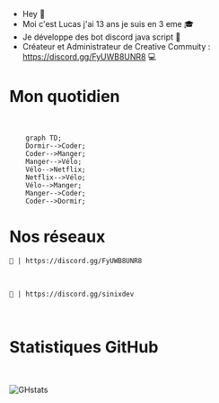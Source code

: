 - Hey 👋 
- Moi c'est Lucas j'ai 13 ans je suis en 3 eme 🎓
- Je développe des bot discord java script 🤖
- Créateur et Administrateur de Creative Commuity : https://discord.gg/FyUWB8UNR8 💻

<h1> Mon quotidien </h1>

<br>

```mermaid 
    graph TD;
    Dormir-->Coder;
    Coder-->Manger;
    Manger-->Vélo;
    Vélo-->Netflix;
    Netflix-->Vélo;
    Vélo-->Manger;
    Manger-->Coder;
    Coder-->Dormir;
```

<h1> Nos réseaux </h1>

<a href="https://cdn.discordapp.com/attachments/835539728840785930/1041088062702235809/banniere_creative_v2.png"></a>

    🧪 | https://discord.gg/FyUWB8UNR8
<br> 

    🔭 | https://discord.gg/sinixdev

<br> 

<h1> Statistiques GitHub </h1>
<br>


![GHstats](https://github-readme-stats.vercel.app/api?username=ToKuOFFI&show_icons=true&hide_border=false&title_color=3B1F94f&icon_color=FFE500&bg_color=09131B&text_color=ffffff&border_color=0c1a25)
